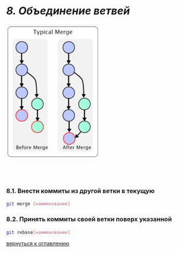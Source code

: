 # *8. Объединение ветвей*

<img src='images/combine_branches.png' alt='combine_branches' width="250"/>

## &nbsp;

### 8.1. Внести коммиты из другой ветки в текущую

```bash
git merge [наименование]
```

### 8.2. Принять коммиты своей ветки поверх указанной

```bash
git rebase[наименование] 
```

[вернуться к оглавлению](readme.md)